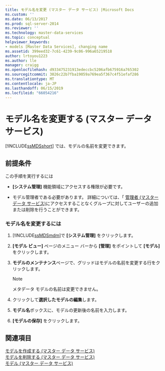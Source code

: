 ```yaml
---
title: モデル名を変更 (マスター データ サービス) |Microsoft Docs
ms.custom: ''
ms.date: 06/13/2017
ms.prod: sql-server-2014
ms.reviewer: ''
ms.technology: master-data-services
ms.topic: conceptual
helpviewer_keywords:
- models [Master Data Services], changing name
ms.assetid: 399eed32-7c61-4239-9c06-996a65219518
author: lrtoyou1223
ms.author: lle
manager: craigg
ms.openlocfilehash: d933475231913edeccbc5206afb675916a765302
ms.sourcegitcommit: 3026c22b7fba19059a769ea5f367c4f51efaf286
ms.translationtype: MT
ms.contentlocale: ja-JP
ms.lasthandoff: 06/15/2019
ms.locfileid: "66054216"
---
```

# <a name="change-a-model-name-master-data-services"></a>モデル名を変更する (マスター データ サービス)
  [!INCLUDE[ssMDSshort](../includes/ssmdsshort-md.md)] では、モデルの名前を変更できます。  
  
## <a name="prerequisites"></a>前提条件  
 この手順を実行するには  
  
-   **[システム管理]** 機能領域にアクセスする権限が必要です。  
  
-   モデル管理者である必要があります。 詳細については、「 [管理者 &#40;マスター データ サービス&#41;](administrators-master-data-services.md)にアクセスすることなくグループに対してユーザーの追加または削除を行うことができます。  
  
### <a name="to-change-a-model-name"></a>モデル名を変更するには  
  
1.  [!INCLUDE[ssMDSmdm](../includes/ssmdsmdm-md.md)]で **[システム管理]** をクリックします。  
  
2.  **[モデル ビュー]** ページのメニュー バーから **[管理]** をポイントして **[モデル]** をクリックします。  
  
3.  **モデルのメンテナンス**ページで、グリッドはモデルの名前を変更する行をクリックします。  
  
    > [!NOTE]  
    >  メタデータ モデルの名前は変更できません。  
  
4.  クリックして**選択したモデルの編集**します。  
  
5.  **モデル名**ボックスに、モデルの更新後の名前を入力します。  
  
6.  **[モデルの保存]** をクリックします。  
  
## <a name="see-also"></a>関連項目  
 [モデルを作成する (マスター データ サービス)](../../2014/master-data-services/create-a-model-master-data-services.md)   
 [モデルを削除する (マスター データ サービス)](../../2014/master-data-services/delete-a-model-master-data-services.md)   
 [モデル (マスター データ サービス)](../../2014/master-data-services/models-master-data-services.md)  
  
  
